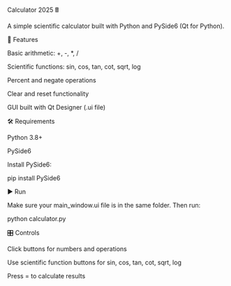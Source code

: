 Calculator 2025 🖩

A simple scientific calculator built with Python and PySide6 (Qt for Python).

📌 Features

Basic arithmetic: +, -, *, /

Scientific functions: sin, cos, tan, cot, sqrt, log

Percent and negate operations

Clear and reset functionality

GUI built with Qt Designer (.ui file)

🛠️ Requirements

Python 3.8+

PySide6

Install PySide6:

pip install PySide6

▶️ Run

Make sure your main_window.ui file is in the same folder. Then run:

python calculator.py

🎛️ Controls

Click buttons for numbers and operations

Use scientific function buttons for sin, cos, tan, cot, sqrt, log

Press = to calculate results
